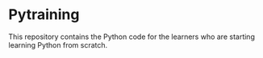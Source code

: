 # Pytraining
This repository contains the Python code for the learners who are starting learning Python from scratch. 
